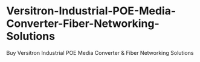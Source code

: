 # Versitron-Industrial-POE-Media-Converter-Fiber-Networking-Solutions
Buy Versitron Industrial POE Media Converter &amp; Fiber Networking Solutions
